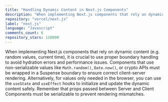 ```yaml
---
title: "Handling Dynamic Content in Next.js Components"
description: "When implementing Next.js components that rely on dynamic content (e.g. random values, current time), it is crucial to use proper boundary handling to avoid hydration errors and performance issues."
repository: "vercel/next.js"
label: "next.js"
language: "Javascript"
comments_count: 6
repository_stars: 120000
---
```


When implementing Next.js components that rely on dynamic content (e.g. random values, current time), it is crucial to use proper boundary handling to avoid hydration errors and performance issues. Components that use non-serializable values like `Math.random()`, `Date.now()`, or crypto APIs must be wrapped in a Suspense boundary to ensure correct client-server rendering. Alternatively, for values only needed in the browser, you can use the `useState` and `useEffect` hooks to initialize and update the dynamic content safely. Remember that props passed between Server and Client Components must be serializable to prevent rendering mismatches.